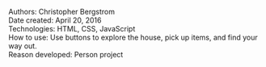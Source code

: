 Authors: Christopher Bergstrom<br>
Date created: April 20, 2016<br>
Technologies: HTML, CSS, JavaScript<br>
How to use: Use buttons to explore the house, pick up items, and find your way out.<br>
Reason developed: Person project
